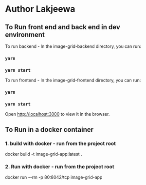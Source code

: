 # Author Lakjeewa


## To Run front end and back end in dev environment

To run backend - In the image-grid-backend directory, you can run:

### `yarn`
### `yarn start`

To run frontend - In the image-grid-frontend directory, you can run:

### `yarn`
### `yarn start`

Open [http://localhost:3000](http://localhost:3000) to view it in the browser.


## To Run in a docker container
### 1. build with docker - run from the project root
docker build -t image-grid-app:latest .

### 2. Run with docker - run from the project root
docker run --rm -p 80:8042/tcp image-grid-app
